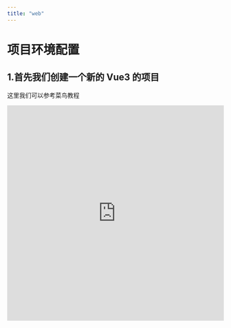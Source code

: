 ```yaml
---
title: "web"
---
```


# 项目环境配置

## 1.首先我们创建一个新的 Vue3 的项目

这里我们可以参考菜鸟教程

<iframe src="https://www.runoob.com/vue3/vue3-create-project.html" width="100%" height="500px" frameborder="0" allowfullscreen
/>

## 2.引入 EPSPlanetSDK

将下载好的 sdk 包解压到项目的 public 目录下

![](../assets/sdk.png)

然后在 public/index.html 中引入

![](../assets/sdk2.png)

main.ts 修改

![](../assets/sdk3.png)

## 3.引入 EPSPlanet_bwl

npm 安装

```powershell
<!--npm i 压缩包路径-->
npm i D:\Users\EPSPlanetBWL-1.0.0.tgz
```

main.ts 中引入

```typescript
import EPSPlanetBWL from "EPSPlanetBWL";
import "EPSPlanetBWL/lib/epsplanet-bwl.css";
app.use(EPSPlanetBWL);
```

静态配置资源包引入

将下载的资源包解压到项目的 public 目录下

![](../assets/assets.png)

至此，我们的项目环境配置完毕
